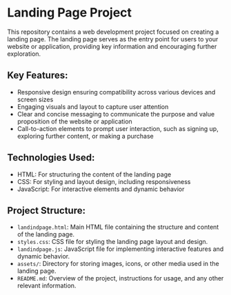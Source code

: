 # Landing Page Project

This repository contains a web development project focused on creating a landing page. The landing page serves as the entry point for users to your website or application, providing key information and encouraging further exploration.

## Key Features:

- Responsive design ensuring compatibility across various devices and screen sizes
- Engaging visuals and layout to capture user attention
- Clear and concise messaging to communicate the purpose and value proposition of the website or application
- Call-to-action elements to prompt user interaction, such as signing up, exploring further content, or making a purchase

## Technologies Used:

- HTML: For structuring the content of the landing page
- CSS: For styling and layout design, including responsiveness
- JavaScript: For interactive elements and dynamic behavior

## Project Structure:

- `landindpage.html`: Main HTML file containing the structure and content of the landing page.
- `styles.css`: CSS file for styling the landing page layout and design.
- `landindpage.js`: JavaScript file for implementing interactive features and dynamic behavior.
- `assets/`: Directory for storing images, icons, or other media used in the landing page.
- `README.md`: Overview of the project, instructions for usage, and any other relevant information.

